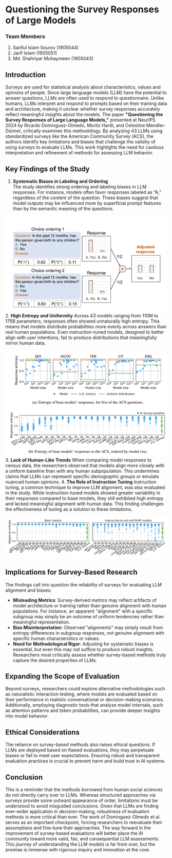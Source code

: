 # Questioning the Survey Responses of Large Models


###  Team Members
 1. Sariful Islam Sourov (1905044)
 2. Jarif Islam (1905051)
 3. Md. Shahriyar Muhaymeen (1905043)
 
 ## Introduction
 Surveys are used for statistical analysis about characteristics, values and opinions of people. Since large language models (LLM) have the potential to answer questions, LLMs are often used to respond to questionnaire. Unlike humans, LLMs interpret and respond to prompts based on their training data and architecture, making it unclear whether survey responses accurately reflect meaningful insights about the models.
 The paper **"Questioning the Survey Responses of Large Language Models,"** presented at NeurIPS 2024 by Ricardo Dominguez-Olmedo, Moritz Hardt, and Celestine Mendler-Dünner, critically examines this methodology. By analyzing 43 LLMs using standardized surveys like the American Community Survey (ACS), the authors identify key limitations and biases that challenge the validity of using surveys to evaluate LLMs. This work highlights the need for cautious interpretation and refinement of methods for assessing LLM behavior.
 
## Key Findings of the Study
1.  **Systematic Biases in Labeling and Ordering**  
The study identifies strong ordering and labeling biases in LLM responses. For instance, models often favor responses labeled as “A,” regardless of the content of the question. These biases suggest that model outputs may be influenced more by superficial prompt features than by the semantic meaning of the questions.

![Survey Responses Biased to A](img1.png)
2.  **High Entropy and Uniformity**
Across 43 models ranging from 110M to 175B parameters, responses often showed unnaturally high entropy. This means that models distribute probabilities more evenly across answers than real human populations. Even instruction-tuned models, designed to better align with user intentions, fail to produce distributions that meaningfully mirror human data.

![High Entropy](img3.png)
3.  **Lack of Human-Like Trends**
When comparing model responses to census data, the researchers observed that models align more closely with a uniform baseline than with any human subpopulation. This undermines claims that LLMs can represent specific demographic groups or emulate nuanced human opinions.
4.  **The Role of Instruction Tuning**
Instruction tuning, a common technique to improve LLM alignment, was also evaluated in the study. While instruction-tuned models showed greater variability in their responses compared to base models, they still exhibited high entropy and lacked meaningful alignment with human data. This finding challenges the effectiveness of tuning as a solution to these limitations.

![Instruction Tuning](img2.png)

## Implications for Survey-Based Research
The findings call into question the reliability of surveys for evaluating LLM alignment and biases:
-   **Misleading Metrics**: Survey-derived metrics may reflect artifacts of model architecture or training rather than genuine alignment with human populations. For instance, an apparent "alignment" with a specific subgroup may simply be an outcome of uniform tendencies rather than meaningful representation.
-   **Bias Misinterpretation**: Observed "alignments" may simply result from entropy differences in subgroup responses, not genuine alignment with specific human characteristics or values.
-   **Need for Methodological Rigor**: Adjusting for systematic biases is essential, but even this may not suffice to produce robust insights. Researchers must critically assess whether survey-based methods truly capture the desired properties of LLMs.

## Expanding the Scope of Evaluation
Beyond surveys, researchers could explore alternative methodologies such as naturalistic interaction testing, where models are evaluated based on their performance in realistic conversational or decision-making scenarios. Additionally, employing diagnostic tools that analyze model internals, such as attention patterns and token probabilities, can provide deeper insights into model behavior.

## Ethical Considerations
The reliance on survey-based methods also raises ethical questions. If LLMs are deployed based on flawed evaluations, they may perpetuate biases or fail to meet user expectations. Ensuring robust and transparent evaluation practices is crucial to prevent harm and build trust in AI systems.

## Conclusion

This is a  reminder that the methods borrowed from human social sciences do not directly carry over to LLMs. Whereas structured approaches via surveys provide some outward appearance of order, limitations must be understood to avoid misguided conclusions. Given that LLMs are finding ever-wider application in decision-making, robustness of evaluation methods is more critical than ever. The work of Dominguez-Olmedo et al. serves as an important checkpoint, forcing researchers to reevaluate their assumptions and fine-tune their approaches. The way forward in the improvement of survey-based evaluations will better place the AI community toward more valid, fair, and consequential LLM assessments. This journey of understanding the LLM models is far from over, but the promise is immense with rigorous inquiry and innovation at the core.

